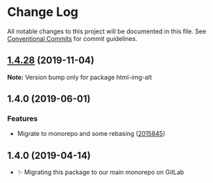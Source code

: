 # Change Log

All notable changes to this project will be documented in this file.
See [Conventional Commits](https://conventionalcommits.org) for commit guidelines.

## [1.4.28](https://gitlab.com/codsen/codsen/compare/html-img-alt@1.4.27...html-img-alt@1.4.28) (2019-11-04)

**Note:** Version bump only for package html-img-alt





## 1.4.0 (2019-06-01)

### Features

- Migrate to monorepo and some rebasing ([2015845](https://gitlab.com/codsen/codsen/commit/2015845))

## 1.4.0 (2019-04-14)

- ✨ Migrating this package to our main monorepo on GitLab
